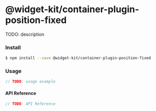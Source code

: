 # @widget-kit/container-plugin-position-fixed

TODO: description

### Install

```bash
$ npm install --save @widget-kit/container-plugin-position-fixed
```

### Usage

```js
// TODO: usage example
```

#### API Reference

```js
// TODO: API Reference
```
